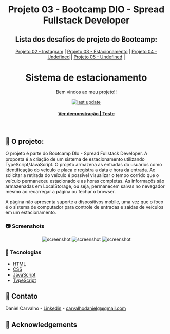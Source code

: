 <div align="center">

  <h1>Projeto 03 - Bootcamp DIO - Spread Fullstack Developer</h1>
  
  ## Lista dos desafios de projeto do Bootcamp:

[Projeto 02 - Instagram](https://github.com/carvalhodanielg/DIO-SPREAD-projeto02-Instagram) | 
[Projeto 03 - Estacionamento](https://github.com/carvalhodanielg/DIO-SPREAD-projeto03-Estacionamento) |
[Projeto 04 - Undefined](https://github.com/carvalhodanielg/DIO-SPREAD-projeto03-Estacionamento) |
[Projeto 05 - Undefined](https://github.com/carvalhodanielg/DIO-SPREAD-projeto03-Estacionamento) |
  
  
  <h1>Sistema de estacionamento</h1>
   
  <p>
    Bem vindos ao meu projeto!! 
  </p>
  
  
<!-- Badges -->
<p>

  <a href="">
    <img src="https://img.shields.io/github/last-commit/Louis3797/awesome-readme-template" alt="last update" />
  </a>
  
</p>
   
<h4>
    <a href="https://dio-spread-projeto03-estacionamento-jtv6k0zpx-carvalhodanielg.vercel.app/">Ver demonstração | Teste</a>
</div>

<br />

<!-- About the Project -->
## :star2: O projeto:
  
  O projeto é parte do Bootcamp DIo - Spread Fullstack Developer. A proposta é a criação de um sistema de estacionamento utilizando TypeScript/JavaScript. O projeto armazena as entradas do usuários como identificação do veículo e placa e registra a data e hora da entrada. Ao solicitar a retirada do veículo é possível visualizar o tempo corrido que o veículo permaneceu estacionado e as horas completas.
  As informaçõs são armazenadas em LocalStorage, ou seja, permanecem salvas no nevegador mesmo ao recarregar a página ou fechar o browser.
  
  A página não apresenta suporte a dispositivos mobile, uma vez que o foco é o sistema de computador para controle de entradas e saídas de veículos em um estacionamento.


<!-- Screenshots -->
### :camera: Screenshots

<div align="center"> 
  <img src="https://user-images.githubusercontent.com/100332887/166591301-df08e69a-e50e-48d0-b538-3c9848c30ae1.png" alt="screenshot" />
  
  <img src="https://user-images.githubusercontent.com/100332887/166591331-6a4292e3-f892-4be3-81ea-c4e444ae440d.png" alt="screenshot" />
  
  <img src="https://user-images.githubusercontent.com/100332887/166591340-0fb57d55-cae1-4fe7-802a-fb1553a3d0c1.png" alt="screenshot" />
</div>


<!-- TechStack -->
### :space_invader: Tecnologias


  <ul>
    <li><a href="https://developer.mozilla.org/pt-BR/docs/Web/HTML">HTML</a></li>
    <li><a href="https://developer.mozilla.org/pt-BR/docs/Web/CSS/">CSS</a></li>
    <li><a href="https://developer.mozilla.org/pt-BR/docs/Web/javascript">JavaScript</a></li>
    <li><a href="https://www.typescriptlang.org/">TypeScript</a></li>
    
  </ul>


  
<!-- Contact -->
## :handshake: Contato

Daniel Carvalho - [Linkedin](https://www.linkedin.com/in/carvalhodanielg/) - carvalhodanielg@gmail.com



<!-- Acknowledgments -->
## :gem: Acknowledgements
